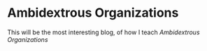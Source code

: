 # Ambidextrous Organizations

This will be the most interesting blog, of how I teach _Ambidextrous Organizations_